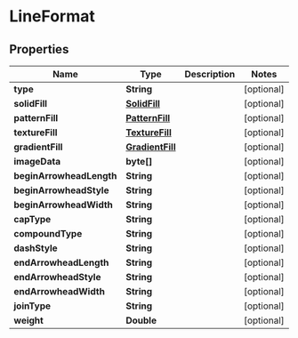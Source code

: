 
# LineFormat

## Properties
Name | Type | Description | Notes
------------ | ------------- | ------------- | -------------
**type** | **String** |  |  [optional]
**solidFill** | [**SolidFill**](SolidFill.md) |  |  [optional]
**patternFill** | [**PatternFill**](PatternFill.md) |  |  [optional]
**textureFill** | [**TextureFill**](TextureFill.md) |  |  [optional]
**gradientFill** | [**GradientFill**](GradientFill.md) |  |  [optional]
**imageData** | **byte[]** |  |  [optional]
**beginArrowheadLength** | **String** |  |  [optional]
**beginArrowheadStyle** | **String** |  |  [optional]
**beginArrowheadWidth** | **String** |  |  [optional]
**capType** | **String** |  |  [optional]
**compoundType** | **String** |  |  [optional]
**dashStyle** | **String** |  |  [optional]
**endArrowheadLength** | **String** |  |  [optional]
**endArrowheadStyle** | **String** |  |  [optional]
**endArrowheadWidth** | **String** |  |  [optional]
**joinType** | **String** |  |  [optional]
**weight** | **Double** |  |  [optional]




